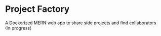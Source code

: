 # Project Factory

A Dockerized MERN web app to share side projects and find collaborators (In progress)